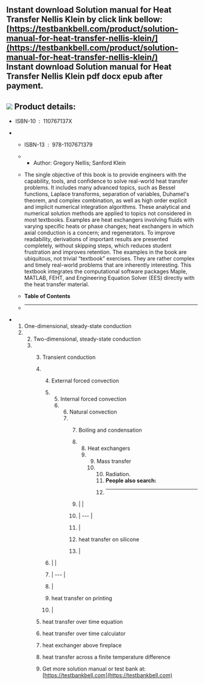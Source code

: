 Instant download **Solution manual for Heat Transfer Nellis Klein** by click link bellow:  
[https://testbankbell.com/product/solution-manual-for-heat-transfer-nellis-klein/](https://testbankbell.com/product/solution-manual-for-heat-transfer-nellis-klein/)  
**Instant download Solution manual for Heat Transfer Nellis Klein pdf docx epub after payment.**
------------------------------------------------------------------------------------------------


![](https://testbankbell.com/wp-content/uploads/2023/05/9781107671379__68363.1400197434.1280.1280.jpg)
**Product details:**
--------------------


* ISBN-10 ‏ : ‎ 110767137X
* * ISBN-13 ‏ : ‎ 978-1107671379
  * * Author: Gregory Nellis; Sanford Klein
   
  * The single objective of this book is to provide engineers with the capability, tools, and confidence to solve real-world heat transfer problems. It includes many advanced topics, such as Bessel functions, Laplace transforms, separation of variables, Duhamel's theorem, and complex combination, as well as high order explicit and implicit numerical integration algorithms. These analytical and numerical solution methods are applied to topics not considered in most textbooks. Examples are heat exchangers involving fluids with varying specific heats or phase changes; heat exchangers in which axial conduction is a concern; and regenerators. To improve readability, derivations of important results are presented completely, without skipping steps, which reduces student frustration and improves retention. The examples in the book are ubiquitous, not trivial “textbook” exercises. They are rather complex and timely real-world problems that are inherently interesting. This textbook integrates the computational software packages Maple, MATLAB, FEHT, and Engineering Equation Solver (EES) directly with the heat transfer material.
  * **Table of Contents**
  * ---------------------
 
* 1. One-dimensional, steady-state conduction
  2. 2. Two-dimensional, steady-state conduction
     3. 3. Transient conduction
        4. 4. External forced convection
           5. 5. Internal forced convection
              6. 6. Natural convection
                 7. 7. Boiling and condensation
                    8. 8. Heat exchangers
                       9. 9. Mass transfer
                          10. 10. Radiation.
                              11. **People also search:**
                              12. -----------------------
                             
                    9. |  |
                    10. | --- |
                    11. |
                    12. heat transfer on silicone
                    13.  |
                   
           6. |  |
           7. | --- |
           8. |
           9. heat transfer on printing
           10.  |
          
        5. heat transfer over time equation
       
        6. heat transfer over time calculator
       
        7. heat exchanger above fireplace
       
        8. heat transfer across a finite temperature difference
        9.  Get more solution manual or test bank at: [https://testbankbell.com](https://testbankbell.com)
